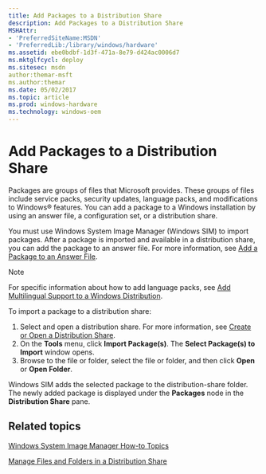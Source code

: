 ```yaml
---
title: Add Packages to a Distribution Share
description: Add Packages to a Distribution Share
MSHAttr:
- 'PreferredSiteName:MSDN'
- 'PreferredLib:/library/windows/hardware'
ms.assetid: ebe0bdbf-1d3f-471a-8e79-d424ac0006d7
ms.mktglfcycl: deploy
ms.sitesec: msdn
author:themar-msft
ms.author:themar
ms.date: 05/02/2017
ms.topic: article
ms.prod: windows-hardware
ms.technology: windows-oem
---
```

# Add Packages to a Distribution Share

Packages are groups of files that Microsoft provides. These groups of files include service packs, security updates, language packs, and modifications to Windows® features. You can add a package to a Windows installation by using an answer file, a configuration set, or a distribution share.

You must use Windows System Image Manager (Windows SIM) to import packages. After a package is imported and available in a distribution share, you can add the package to an answer file. For more information, see [Add a Package to an Answer File](add-a-package-to-an-answer-file.md).

> [!Note]
> For specific information about how to add language packs, see [Add Multilingual Support to a Windows Distribution](https://docs.microsoft.com/en-us/windows-hardware/manufacture/desktop/add-multilingual-support-to-a-windows-distribution).

To import a package to a distribution share:

1. Select and open a distribution share. For more information, see [Create or Open a Distribution Share](create-or-open-a-distribution-share.md).
1. On the **Tools** menu, click **Import Package(s)**. The **Select Package(s) to Import** window opens.
1. Browse to the file or folder, select the file or folder, and then click **Open** or **Open Folder**.

Windows SIM adds the selected package to the distribution-share folder. The newly added package is displayed under the **Packages** node in the **Distribution Share** pane.

## Related topics

[Windows System Image Manager How-to Topics](windows-system-image-manager-how-to-topics.md)

[Manage Files and Folders in a Distribution Share](manage-files-and-folders-in-a-distribution-share.md)
